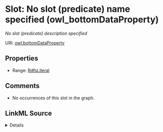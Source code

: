 

# Slot: No slot (predicate) name specified (owl_bottomDataProperty)


_No slot (predicate) description specified_







URI: [owl:bottomDataProperty](http://www.w3.org/2002/07/owl#bottomDataProperty)



<!-- no inheritance hierarchy -->








## Properties

* Range: [RdfsLiteral](../classes/RdfsLiteral.md)





## Comments

* No occurrences of this slot in the graph.



## LinkML Source

<details>

```yaml
name: owl_bottomDataProperty
description: No slot (predicate) description specified
title: No slot (predicate) name specified
comments:
- No occurrences of this slot in the graph.
from_schema: sawgraph-kg
rank: 1000
domain: owl_Thing
slot_uri: owl:bottomDataProperty
alias: owl_bottomDataProperty
range: rdfs_Literal

```
</details>